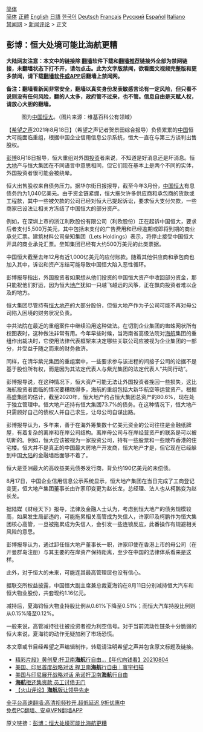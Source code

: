  <!-- 面包屑导航 --> <div class="breadcrumb"><!-- GTranslate: https://gtranslate.io/ -->  <div class="switcher notranslate">  <div class="selected">  <a href="#" onclick="return false;"> 简体</a>  </div>  <div class="option">  <a href="https://www.bannedbook.org" onclick="doGTranslate('zh-CN|zh-CN');jQuery('div.switcher div.selected a').html(jQuery(this).html());return false;" title="简体中文" class="nturl selected"> 简体</a>  <a href="https://www.bannedbook.org/zh-tw/" onclick="doGTranslate('zh-CN|zh-TW');jQuery('div.switcher div.selected a').html(jQuery(this).html());return false;" title="繁體中文" class="nturl"> 正體</a>  <a href="https://www.bannedbook.org/en/" onclick="doGTranslate('zh-CN|en');jQuery('div.switcher div.selected a').html(jQuery(this).html());return false;" title="English" class="nturl"> English</a>  <a href="https://www.bannedbook.org/ja/" onclick="doGTranslate('zh-CN|ja');jQuery('div.switcher div.selected a').html(jQuery(this).html());return false;" title="日本語" class="nturl"> 日語</a>  <a href="https://www.bannedbook.org/ko/" onclick="doGTranslate('zh-CN|ko');jQuery('div.switcher div.selected a').html(jQuery(this).html());return false;" title="한국어" class="nturl"> 한국어</a>  <a href="https://www.bannedbook.org/de/" onclick="doGTranslate('zh-CN|de');jQuery('div.switcher div.selected a').html(jQuery(this).html());return false;" title="Deutsch" class="nturl"> Deutsch</a>  <a href="https://www.bannedbook.org/fr/" onclick="doGTranslate('zh-CN|fr');jQuery('div.switcher div.selected a').html(jQuery(this).html());return false;" title="Français" class="nturl"> Français</a>  <a href="https://www.bannedbook.org/ru/" onclick="doGTranslate('zh-CN|ru');jQuery('div.switcher div.selected a').html(jQuery(this).html());return false;" title="Русский" class="nturl"> Русский</a>  <a href="https://www.bannedbook.org/es/" onclick="doGTranslate('zh-CN|es');jQuery('div.switcher div.selected a').html(jQuery(this).html());return false;" title="Español" class="nturl"> Español</a>  <a href="https://www.bannedbook.org/it/" onclick="doGTranslate('zh-CN|it');jQuery('div.switcher div.selected a').html(jQuery(this).html());return false;" title="Italiano" class="nturl"> Italiano</a>  </div>  </div>      <div class='breadcrumb-sub'><!-- Breadcrumb NavXT 6.3.0 --> <a href="https://www.bannedbook.org/" class="home">禁闻网</a> &gt; <a href="https://www.bannedbook.org/bnews/comments/" class="category">新闻评论</a> &gt; 正文</div></div><h2>彭博：恒大处境可能比海航更糟</h2> <p class="notice"><b>大陆网友注意：本文中的链接除 <a href="https://github.com/bannedbook/fanqiang" >翻墙</a>软件下载和<a href="https://github.com/killgcd/justmysocks/blob/master/README.md">翻墙推荐</a>链接外全部为禁网链接，未翻墙状态下打不开，请勿点击。此为文字版禁闻，欲看图文视频完整版和更多禁闻，请下载<a href="https://github.com/bannedbook/fanqiang">翻墙软件或APP</a>后翻墙上禁闻网。</p><p>备注：翻墙看新闻非常安全，翻墙以真实身份发表敏感言论有一定风险，但只看不说则没有任何风险，翻的人太多，政府管不过来，也不管。信息自由是天赋人权，请放心大胆的翻墙。</b></p>  <div class="entry"> <figure> <p><figcaption>图为<a href="https://www.bannedbook.org/bnews/tag/%E4%B8%AD%E5%9B%BD/" class="st_tag internal_tag" rel="tag" title="标签 中国 下的日志">中国</a><a href="https://www.bannedbook.org/bnews/tag/%E6%81%92%E5%A4%A7/" class="st_tag internal_tag" rel="tag" title="标签 恒大 下的日志">恒大</a>。（图片来源：维基百科公有领域）</figcaption></figure> <p>【<span class='wp_keywordlink_affiliate'><a href="https://www.soundofhope.org" title="希望之声" target="_blank">希望之声</a></span>2021年8月18日】（希望之声记者贺景田综合报导）负债累累的<span class='wp_keywordlink_affiliate'><a href="https://www.bannedbook.org/" title="中国" target="_blank">中国</a></span>恒大可能面临重组，根据中国企业信用信息公示系统，恒大一直在与第三方谈判出售股权。</p> <p><a href="https://www.bannedbook.org/bnews/tag/%E5%BD%AD%E5%8D%9A/" class="st_tag internal_tag" rel="tag" title="标签 彭博 下的日志">彭博</a>8月18日报导，恒大重组对外国<a href="https://www.bannedbook.org/bnews/tag/%e6%8a%95%e8%b5%84/" class="st_tag internal_tag" rel="tag" title="标签 投资 下的日志">投资</a>者来说，不知道是好消息还是坏消息。恒<a href="https://www.bannedbook.org/bnews/tag/%E5%A4%A7%E5%9C%B0/" class="st_tag internal_tag" rel="tag" title="标签 大地 下的日志">大地</a>产与恒大集团在不同语言中意思相同，但它们现在基本上是两个不同的实体，外国投资者很可能会被绕晕。</p> <p>恒大出售股权来自债务压力。据华尔街日报报导，截至今年3月份，<a href="https://www.bannedbook.org/bnews/tag/%E4%B8%AD%E5%9B%BD%E6%81%92%E5%A4%A7/" class="st_tag internal_tag" rel="tag" title="标签 中国恒大 下的日志">中国恒大</a>有息债务约为1,040亿美元。由于资金链紧绷，恒大拖欠许多供应商和承包商的货款或工程款，其中一些被欠款的公司已经对恒大已提起诉讼，要求恒大支付欠款，一些商家已设法让相关方冻结了中国恒大的部分资产。</p> <p>例如，在深圳上市的浙江利欧股份有限公司（利欧股份）正在起诉中国恒大，要求后者支付5,500万美元，其中包括未支付的广告费用和已经逾期或即将到期的商业承兑汇票。建筑材料公司垒知集团（Lets Holdings）表示，将停止接受中国恒大开具的商业承兑汇票。垒知集团已经有大约500万美元的此类票据。</p> <p>中国恒大截至去年12月有近1,000亿美元的应付账款。随着其他供应商和承包商也加入其中，诉讼和资产冻结可能导致中国恒大陷入恶性循环。</p>  <p>彭博报导指出，外国投资者如果想从他们投资的中国恒大资产中收回部分资金，那只能祝他们好运，因为恒大<a href="https://www.bannedbook.org/bnews/tag/%e5%9c%b0%e4%ba%a7/" class="st_tag internal_tag" rel="tag" title="标签 地产 下的日志">地产</a>犹如一只越飞越远的风筝，正在飘向投资者难以企及的地方。</p> <p>恒大集团尽管持有<a href="https://www.bannedbook.org/bnews/tag/%e6%81%92%e5%a4%a7%e5%9c%b0%e4%ba%a7/" class="st_tag internal_tag" rel="tag" title="标签 恒大地产 下的日志">恒大地产</a>的大部分股份，但恒大地产作为子公司可能不再对母公司陷入困境的财务状况负责。</p> <p>中共法院在最近的重组案件中继续沿用这种做法。在切割企业集团的蜘蛛网状所有权图表时，这种做法非常有用。今年早些时候，当海南省高级法院对<a href="https://www.bannedbook.org/bnews/tag/%e6%b5%b7%e8%88%aa/" class="st_tag internal_tag" rel="tag" title="标签 海航 下的日志">海航</a>集团的重组作出裁决时，它使用法律代表框架来决定哪些关联公司应被视为企业集团的一部分，并受益于随之而来的财务救济。</p> <p>同样，在清华紫光集团的重组案中，一些要求参与该进程的间接子公司的论据不是基于股份所有权，而是因为其法定代表人与紫光集团的法定代表人“共同行动”。</p> <p>彭博报导说，在这种情况下，恒大资产可能无法让外国投资者挽回一些损失，这比海航投资者面临的情况要糟糕得多，海航的重组包括大新华航空等运营资产。根据高盛集团的估计，截至2020年，恒大地产约占恒大集团总资产的80.6%，现在处于独立管理中。恒大地产还持有恒大集团73.7%的债务。在这种情况下，恒大地产只需顾好自己的债权人并自己求生，让母公司自谋出路。</p>  <p>彭博报导认为，多年来，善于在海外筹集数十亿美元资金的公司往往是金融纸牌屋，有着复杂的离岸和在岸公司结构。离岸母公司与在岸经营资产的联系是可以被切断的。例如，恒大应该被视为一家投资公司，持有一些股票和一些散布香港的住宅楼。恒大并不是真正的中国最大房地产开发商，恒大地产才是，但它现在已经躲到中国<span class='wp_keywordlink_affiliate'><a href="https://www.bannedbook.org/" title="大陆" target="_blank">大陆</a></span>的金融墙后面够不着了。</p> <p>恒大是亚洲最大的高收益美元债券发行商，背负约190亿美元的未偿债。</p> <p>8月17日，中国企业信用信息公示系统显示，恒大地产集团在当日完成了工商登记变更，恒大地产集团董事长由许家印变更为赵长龙，总经理、法人也从柯鹏变为赵长龙。</p> <p>据陆媒《财经天下》报导，法律及金融人士认为，考虑到恒大地产的债务规模较高，如果发生局部违约，可能拖累相关高管成为失信人，许家印及柯鹏作为恒大集团核心高管，一旦被拖累成为失信人，会引发一些连锁反应，此番操作有规避相关风险的意思。</p> <p>彭博报导认为，通过卸任恒大地产董事长一职，许家印使在香港上市的母公司（在开曼群岛注册）与其主要的在岸资产保持距离，至少在中国的法律体系看来是这样。</p>  <p>此外，对于恒大的未来，可能连其最高管理层也没有信心。</p> <p>据联交所权益披露，中国恒大副主席兼总裁夏海钧在8月11日分别减持恒大汽车和恒大物业股份，共套现约1.16亿元。 </p> <p>减持后，夏海钧恒大物业持股比例从0.61%下降至0.51%；而恒大汽车持股比例则从0.15%降至0.12%。</p> <p>一般来说，高管减持往往被投资者视为利空信号。对于当前流动性链条十分脆弱的恒大来说，夏海钧的动作无疑加剧了市场恐慌。</p> <p>本文章或节目经希望之声编辑制作，转载请注明希望之声并包含原文标题及链接。 </p>  <ul class='op-related-articles' title='相关阅读'> <li><a href='https://www.bannedbook.org/bnews/taiwannews/20210804/1600301.html' target='_blank'>精彩片段》黄创夏:扞卫南<b>海航</b>行自由...【年代向钱看】20210804</a></li> <li><a href='https://www.bannedbook.org/bnews/taiwannews/20210804/1600298.html' target='_blank'>美国、印尼首度战略对话 捍卫南<b>海航</b>行自由｜寰宇扫描</a></li> <li><a href='https://www.bannedbook.org/bnews/comments/20210804/1599909.html' target='_blank'>美国与印尼展开战略对话 承诺扞卫南<b>海航</b>行自由</a></li> <li><a href='https://www.bannedbook.org/bnews/finance/20210709/1583587.html' target='_blank'><b>海航</b>拒还集资款 员工讨债无门</a></li> <li><a href='https://www.bannedbook.org/bnews/comments/20210707/1582366.html' target='_blank'>【火山评论】<b>海航</b>版让领导先走</a></li> </ul> <p class="texttj"> <a href="https://github.com/bannedbook/fanqiang/wiki/V2ray%E6%9C%BA%E5%9C%BA" target="_blank">全平台高速翻墙:高清视频秒开,超低延迟,9折优惠中</a><br/> <a href="https://github.com/bannedbook/fanqiang/wiki/%E7%A6%81%E9%97%BB%E7%BD%91%E5%AE%89%E5%8D%93%E7%BF%BB%E5%A2%99%E6%96%B0%E9%97%BBAPP" target="_blank">免费PC翻墙、安卓VPN翻墙APP</a></p><p>原文链接：<a class="src_link"  href="https://www.soundofhope.org/post/536591" target="_blank">彭博：恒大处境可能比海航更糟</a></p><a name='sharetosocial'></a>  <div style="margin-bottom:5px;padding-bottom:5px;clear:both"> <div id="archive-pix-1" class="banner-ads"> <!-- AuctionX Display platform tag START --> <div id="26318x728x90x621x_ADSLOT2" clicktrack="%%CLICK_URL_ESC%%"></div> <!-- AuctionX Display platform tag END --> </div> <div id="archive-pix-2" class="banner-ads"> <!-- AuctionX Display platform tag START --> <div id="26315x300x250x621x_ADSLOT2" clicktrack="%%CLICK_URL_ESC%%"></div> <!-- AuctionX Display platform tag END --> </div> </div>  <div id="archive-pix-1" class="banner-ads"> <!-- AuctionX Display platform tag START --> <div id="26318x728x90x621x_ADSLOT3" clicktrack="%%CLICK_URL_ESC%%"></div> <!-- AuctionX Display platform tag END --> </div> </div><!--END ENTRY--> 